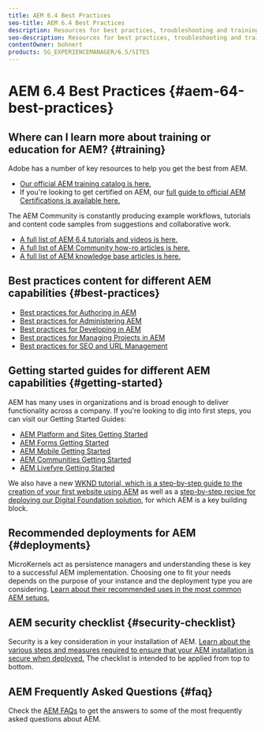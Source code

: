 ```yaml
---
title: AEM 6.4 Best Practices
seo-title: AEM 6.4 Best Practices
description: Resources for best practices, troubleshooting and training for AEM 6.4
seo-description: Resources for best practices, troubleshooting and training for AEM 6.4
contentOwner: bohnert
products: SG_EXPERIENCEMANAGER/6.5/SITES
---
```


# AEM 6.4 Best Practices {#aem-64-best-practices}

## Where can I learn more about training or education for AEM? {#training}

Adobe has a number of key resources to help you get the best from AEM.

* [Our official AEM training catalog is here.](https://training.adobe.com/training/current-courses.html#solution=adobeExperienceManager&p=1)
* If you're looking to get certified on AEM, our [full guide to official AEM Certifications is available here.](https://training.adobe.com/certification/exams.html#p=1&solution=adobeExperienceManager)

The AEM Community is constantly producing example workflows, tutorials and content code samples from suggestions and collaborative work.

* [A full list of AEM 6.4 tutorials and videos is here.](https://helpx.adobe.com/experience-manager/kt/index/aem-6-4-videos.html)
* [A full list of AEM Community how-ro articles is here.](https://helpx.adobe.com/experience-manager/topics/how-to.html)
* [A full list of AEM knowledge base articles is here.](https://helpx.adobe.com/experience-manager/kb/index/full_kb_list.html)

## Best practices content for different AEM capabilities {#best-practices}

* [Best practices for Authoring in AEM](/help/sites-authoring/best-practices.md)
* [Best practices for Administering AEM](/help/sites-administering/administer-best-practices.md)
* [Best practices for Developing in AEM](/help/sites-developing/best-practices.md)
* [Best practices for Managing Projects in AEM](/help/managing/best-practices.md)
* [Best practices for SEO and URL Management](/help/managing/seo-and-url-management.md)

## Getting started guides for different AEM capabilities {#getting-started}

AEM has many uses in organizations and is broad enough to deliver functionality across a company. If you're looking to dig into first steps, you can visit our Getting Started Guides:

* [AEM Platform and Sites Getting Started](/help/sites-deploying/deploy.md#getting-started)
* [AEM Forms Getting Started](/help/forms/using/introduction-aem-forms.md)
* [AEM Mobile Getting Started](/help/mobile/getting-started-aem-mobile.md)
* [AEM Communities Getting Started](/help/communities/getting-started.md)
* [AEM Livefyre Getting Started](https://answers.livefyre.com/developers/getting-started/)

We also have a new [WKND tutorial, which is a step-by-step guide to the creation of your first website using AEM](https://docs.adobe.com/content/help/en/experience-manager-learn/getting-started-wknd-tutorial-develop/overview.html) as well as a [step-by-step recipe for deploying our Digital Foundation solution](https://helpx.adobe.com/marketing-cloud/how-to/digital-foundation.html), for which AEM is a key building block.

## Recommended deployments for AEM {#deployments}

MicroKernels act as persistence managers and understanding these is key to a successful AEM implementation. Choosing one to fit your needs depends on the purpose of your instance and the deployment type you are considering. [Learn about their recommended uses in the most common AEM setups.](/help/sites-deploying/recommended-deploys.md)

## AEM security checklist {#security-checklist}

Security is a key consideration in your installation of AEM. [Learn about the various steps and measures required to ensure that your AEM installation is secure when deployed.](/help/sites-administering/security-checklist.md) The checklist is intended to be applied from top to bottom.

## AEM Frequently Asked Questions {#faq}

Check the [AEM FAQs](/help/sites-administering/aem-faqs.md) to get the answers to some of the most frequently asked questions about AEM.

